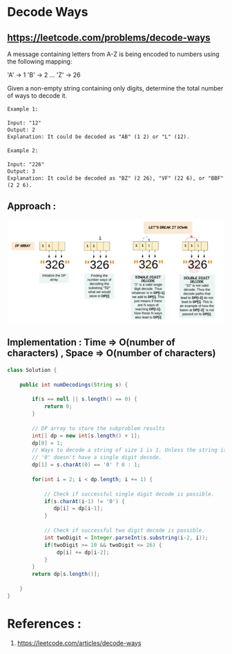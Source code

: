 # Decode Ways
## https://leetcode.com/problems/decode-ways

A message containing letters from A-Z is being encoded to numbers using the following mapping:

'A' -> 1
'B' -> 2
...
'Z' -> 26

Given a non-empty string containing only digits, determine the total number of ways to decode it.
```
Example 1:

Input: "12"
Output: 2
Explanation: It could be decoded as "AB" (1 2) or "L" (12).

Example 2:

Input: "226"
Output: 3
Explanation: It could be decoded as "BZ" (2 26), "VF" (22 6), or "BBF" (2 2 6).
```

## Approach :

![Decode Ways](decode-ways.PNG)

## Implementation : Time => O(number of characters) , Space => O(number of characters)
```java
class Solution {

    public int numDecodings(String s) {

        if(s == null || s.length() == 0) {
            return 0;
        }

        // DP array to store the subproblem results
        int[] dp = new int[s.length() + 1];
        dp[0] = 1;
        // Ways to decode a string of size 1 is 1. Unless the string is '0'.
        // '0' doesn't have a single digit decode.
        dp[1] = s.charAt(0) == '0' ? 0 : 1;

        for(int i = 2; i < dp.length; i += 1) {

            // Check if successful single digit decode is possible.
            if(s.charAt(i-1) != '0') {
               dp[i] = dp[i-1];  
            }

            // Check if successful two digit decode is possible.
            int twoDigit = Integer.parseInt(s.substring(i-2, i));
            if(twoDigit >= 10 && twoDigit <= 26) {
                dp[i] += dp[i-2];
            }
        }
        return dp[s.length()];

    }
}
```

# References :
1. https://leetcode.com/articles/decode-ways
